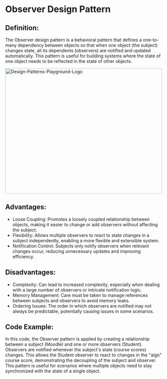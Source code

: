 # Observer Design Pattern

## Definition:
The Observer design pattern is a behavioral pattern that defines a one-to-many dependency 
between objects so that when one object (the subject) changes state, all its dependents 
(observers) are notified and updated automatically. This pattern is useful for building 
systems where the state of one object needs to be reflected in the state of other objects.

<img width="500" height="400" alt="Design-Patterns-Playground-Logo" src="https://github.com/DanSaada/Design-Patterns-Playground/assets/112869076/88636f9d-ebf7-44fe-829b-2131ff660560">

## Advantages:
* Loose Coupling: Promotes a loosely coupled relationship between objects, making it easier to change or add observers without affecting the subject.
* Flexibility: Allows multiple observers to react to state changes in a subject independently, enabling a more flexible and extensible system.
* Notification Control: Subjects only notify observers when relevant changes occur, reducing unnecessary updates and improving efficiency.

## Disadvantages:
* Complexity: Can lead to increased complexity, especially when dealing with a large number of observers or intricate notification logic.
* Memory Management: Care must be taken to manage references between subjects and observers to avoid memory leaks.
* Ordering Issues: The order in which observers are notified may not always be predictable, potentially causing issues in some scenarios.

## Code Example:
In this code, the Observer pattern is applied by creating a relationship between a subject 
(Moodle) and one or more observers (Student). Observers are notified whenever the subject's 
state (course scores) changes. This allows the Student observer to react to changes in the 
"algo" course score, demonstrating the decoupling of the subject and observer. This pattern 
is useful for scenarios where multiple objects need to stay synchronized with the state of 
a single object.
